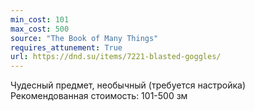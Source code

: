 ```yaml
---
min_cost: 101
max_cost: 500
source: "The Book of Many Things"
requires_attunement: True
url: https://dnd.su/items/7221-blasted-goggles/
---
```


Чудесный предмет, необычный (требуется настройка)
Рекомендованная стоимость: 101-500 зм